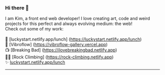 ### Hi there 👋 
I am Kim, a front end web developer! I love creating art, code and weird projects for this perfect and always evolving medium: the web! <br>
Check out some of my work:<br>
 <br>
🍚 [luckystart.netlify.app/lunch] (https://luckystart.netlify.app/lunch) <br>
🔋 [Vibroflow] (https://vibroflow-gallery.vercel.app) <br>
📺 [Breaking Bad] (https://ilovebreakingbad.netlify.app) <br>
🧗‍♀️ [Rock Climbing] (https://rock-climbing.netlify.app) <br>
✨ [luckystart.netlify.app/lunch](https://luckystart.netlify.app/lunch) <br>

----
